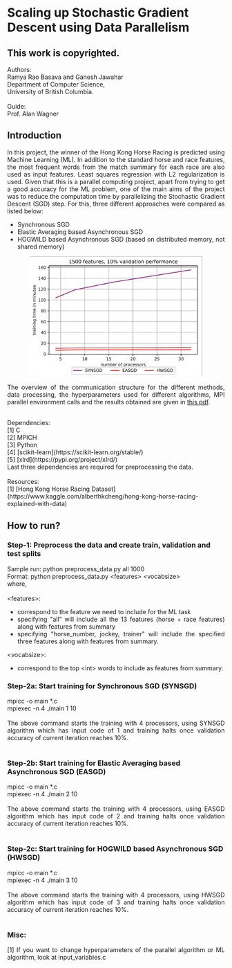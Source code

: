 # Scaling up Stochastic Gradient Descent using Data Parallelism
## This work is copyrighted. 

Authors: <br/>
Ramya Rao Basava and Ganesh Jawahar <br/>
Department of Computer Science, <br/>
University of British Columbia.
<br/>
<br/>
Guide: <br/>
Prof. Alan Wagner
<br/>

## Introduction
<div style="text-align: justify"> 
In this project, the winner of the Hong Kong Horse Racing is predicted using Machine Learning (ML). In addition to the standard horse and race features, the most frequent words from the match summary for each race are also used as input features. Least squares regression with L2 regularization is used. Given that this is a parallel computing project, apart from trying to get a good accuracy for the ML problem, one of the main aims of the project was to reduce the computation time by parallelizing the Stochastic Gradient Descent (SGD) step. For this, three
different approaches were compared as listed below:
<ul style="list-style-type:disc;"> 
<li> Synchronous SGD </li>
<li> Elastic Averaging based Asynchronous SGD </li>
<li> HOGWILD based Asynchronous SGD (based on distributed memory, not shared memory) </li>
</ul>

<p align="center">
<img width="400" src="1500f_10v_def.jpg">
</p>

The overview of the communication structure for the different methods, data processing, the hyperparameters used for different algorithms, MPI parallel environment calls and the results obtained are given in <a href="Report/main.pdf" target="blank">this pdf</a>.
</div>

<br/>
Dependencies:<br/>
[1] C <br/>
[2] MPICH <br/>
[3] Python <br/>
[4] [scikit-learn](https://scikit-learn.org/stable/) <br/>
[5] [xlrd](https://pypi.org/project/xlrd/) <br/>
Last three dependencies are required for preprocessing the data.
<br/>
<br/>
Resources: <br/>
[1] [Hong Kong Horse Racing Dataset](https://www.kaggle.com/alberthkcheng/hong-kong-horse-racing-explained-with-data)


## How to run?

### Step-1: Preprocess the data and create train, validation and test splits
<div style="text-align: justify">
Sample run: python preprocess_data.py all 1000 <br/>
Format: python preprocess_data.py &lt;features&gt; &lt;vocabsize&gt; <br/>
where, <br/> <br/>
</div>
 
<div style="text-align: justify">
&lt;features&gt;:
<ul style="list-style-type:disc;"> 
  <li>correspond to the feature we need to include for the ML task </li>
  <li>specifying "all" will include all the 13 features (horse + race features) along with features from summary </li>
  <li>specifying "horse_number, jockey, trainer" will include the specified three features along with features from summary. </li>
</ul>
</div> 

<div style="text-align: justify">
&lt;vocabsize&gt;:
<ul style="list-style-type:disc;">
  <li>correspond to the top &lt;int&gt; words to include as features from summary. </li>
</ul> 
</div> 

### Step-2a: Start training for Synchronous SGD (SYNSGD)
<div style="text-align: justify">
mpicc -o main *.c <br/>
mpiexec -n 4 ./main 1 10   <br/>
 <br/>
The above command starts the training with 4 processors, using SYNSGD algorithm which has input code of 1 and training halts once validation accuracy of current iteration reaches 10%.
</div>
 <br/>

### Step-2b: Start training for Elastic Averaging based Asynchronous SGD (EASGD)
<div style="text-align: justify">
mpicc -o main *.c <br/>
mpiexec -n 4 ./main 2 10   <br/>
 <br/>
The above command starts the training with 4 processors, using EASGD algorithm which has input code of 2 and training halts once validation accuracy of current iteration reaches 10%.
</div>
 <br/>

### Step-2c: Start training for HOGWILD based Asynchronous SGD (HWSGD)
<div style="text-align: justify">
mpicc -o main *.c <br/>
mpiexec -n 4 ./main 3 10   <br/>
 <br/>
The above command starts the training with 4 processors, using HWSGD algorithm which has input code of 3 and training halts once validation accuracy of current iteration reaches 10%.
</div>
 <br/>
 
### Misc:
<div style="text-align: justify">
[1] If you want to change hyperparameters of the parallel algorithm or ML algorithm, look at input_variables.c
</div>




